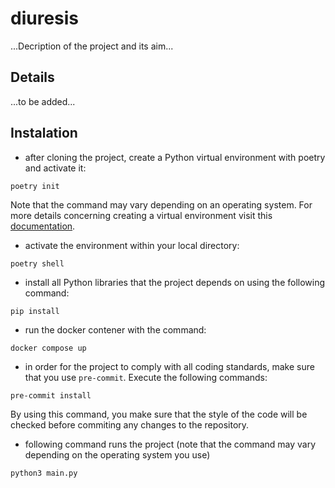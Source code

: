 # diuresis
...Decription of the project and its aim...

## Details
...to be added...

## Instalation
- after cloning the project, create a Python virtual environment with poetry and activate it:
```shell
poetry init
```
Note that the command may vary depending on an operating system. For more details concerning creating a virtual environment visit this [documentation](https://python-poetry.org/docs/#installation).
- activate the environment within your local directory:
```shell
poetry shell
```
- install all Python libraries that the project depends on using the following command:
```shell
pip install
```
- run the docker contener with the command:
```shell
docker compose up
```
- in order for the project to comply with all coding standards, make sure that you use `pre-commit`. Execute the following commands:
```shell
pre-commit install
```
By using this command, you make sure that the style of the code will be checked before commiting any changes to the repository.

- following command runs the project (note that the command may vary depending on the operating system you use)
```shell
python3 main.py
```
